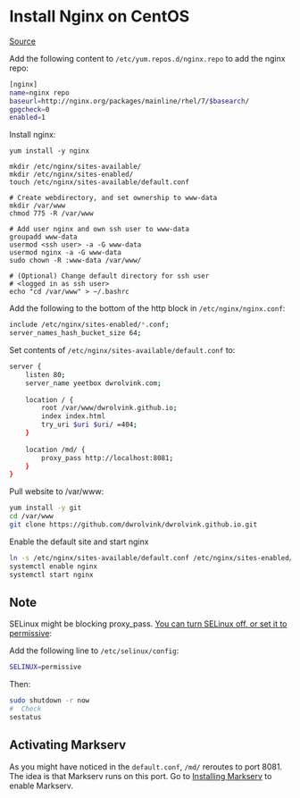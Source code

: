 # Install Nginx on CentOS
[Source](https://www.cyberciti.biz/faq/how-to-install-and-use-nginx-on-centos-7-rhel-7/)

Add the following content to `/etc/yum.repos.d/nginx.repo` to add the nginx repo:
```bash
[nginx]
name=nginx repo
baseurl=http://nginx.org/packages/mainline/rhel/7/$basearch/
gpgcheck=0
enabled=1
```

Install nginx:
```
yum install -y nginx

mkdir /etc/nginx/sites-available/
mkdir /etc/nginx/sites-enabled/
touch /etc/nginx/sites-available/default.conf

# Create webdirectory, and set ownership to www-data
mkdir /var/www
chmod 775 -R /var/www

# Add user nginx and own ssh user to www-data
groupadd www-data
usermod <ssh user> -a -G www-data
usermod nginx -a -G www-data
sudo chown -R :www-data /var/www/

# (Optional) Change default directory for ssh user
# <logged in as ssh user>
echo "cd /var/www" > ~/.bashrc
```

Add the following to the bottom of the http block in `/etc/nginx/nginx.conf`:
```bash
include /etc/nginx/sites-enabled/*.conf;
server_names_hash_bucket_size 64;
```

Set contents of `/etc/nginx/sites-available/default.conf` to:
```bash
server { 
	listen 80; 
	server_name yeetbox dwrolvink.com;
	
	location / { 
		root /var/www/dwrolvink.github.io;
		index index.html
		try_uri $uri $uri/ =404;
	}
	
	location /md/ {
		proxy_pass http://localhost:8081; 
	}
} 

```

Pull website to /var/www:
```bash
yum install -y git
cd /var/www
git clone https://github.com/dwrolvink/dwrolvink.github.io.git
```

Enable the default site and start nginx
```bash
ln -s /etc/nginx/sites-available/default.conf /etc/nginx/sites-enabled/default.conf
systemctl enable nginx
systemctl start nginx
```

## Note
SELinux might be blocking proxy_pass. [You can turn SELinux off, or set it to permissive](https://linuxize.com/post/how-to-disable-selinux-on-centos-7/):

Add the following line to `/etc/selinux/config`: 
```bash
SELINUX=permissive
```
Then:
```bash
sudo shutdown -r now
#  Check
sestatus
```

## Activating Markserv
As you might have noticed in the `default.conf`, `/md/` reroutes to port 8081. The idea is that Markserv runs on this port.
Go to [Installing Markserv](https://github.com/dwrolvink/Linux/blob/master/CentOS/Website/install_markserv.md) to enable Markserv.

